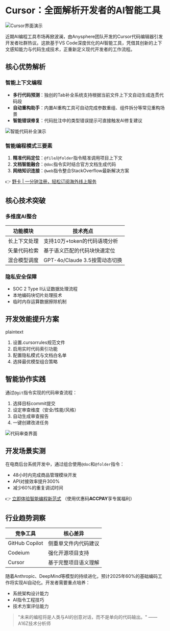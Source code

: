 # Cursor：全面解析开发者的AI智能工具

![Cursor界面演示](&w=1200&q=75)

近期AI编程工具市场再掀波澜，由Anysphere团队开发的Cursor代码编辑器引发开发者社群热议。这款基于VS Code深度优化的AI智能工具，凭借其创新的上下文感知能力与代码生成技术，正重新定义现代开发者的工作流程。

## 核心优势解析
### 智能上下文编程
- **多行代码预测**：独创的Tab补全系统支持根据当前文件上下文自动生成连贯代码段
- **自动重构助手**：内置AI重构工具可自动完成参数重组、组件拆分等常见重构场景
- **智能错误修复**：代码批注中的类型错误提示可直接触发AI修复建议

![智能代码补全演示](&w=1200&q=75)

### 智能编程模式三要素
1. **精准代码定位**：`@file`/`@folder`指令精准调用项目上下文
2. **文档智能融合**：`@doc`指令实时结合官方文档生成代码
3. **网络知识连接**：`@web`指令整合StackOverflow最新解决方案

👉 [野卡 | 一分钟注册，轻松订阅海外线上服务](https://bbtdd.com/yeka)

## 核心技术突破
### 多维度AI整合
| 功能模块       | 技术亮点                       |
|----------------|------------------------------|
| 长上下文处理    | 支持10万+token的代码语境分析   |
| 矢量代码检索    | 基于语义匹配的代码块快速定位    |
| 混合模型调度    | GPT-4o/Claude 3.5按需动态切换 |

### 隐私安全保障
- SOC 2 Type II认证数据处理流程
- 本地编码块切片处理技术
- 临时内存运算数据擦除机制

## 开发效能提升方案
plaintext
1. 设置.cursorrules规范文件
2. 启用实时代码索引功能
3. 配置隐私模式与文档白名单
4. 选择最优模型组合策略


## 智能协作实践
通过`@git`指令实现的代码审查流程：
1. 选择目标commit提交
2. 设定审查维度（安全/性能/风格）
3. 自动生成审查报告
4. 一键创建改进任务

![代码审查界面](&w=640&q=75)

## 开发场景实测
在电商后台系统开发中，通过组合使用`@doc`和`@folder`指令：
- 48小时内完成商品管理模块开发
- API对接效率提升300%
- 减少60%的重复调试时间

👉 [立即体验智能编程新范式](https://bbtdd.com/yeka) （使用优惠码**ACCPAY**享专属福利）

## 行业趋势洞察
| 竞争工具       | 核心差异                     |
|----------------|----------------------------|
| GitHub Copilot | 侧重单文件内代码建议        |
| Codeium        | 强化开源项目支持            |
| Cursor         | 基于完整项目语义理解        |

随着Anthropic、DeepMind等模型的持续进化，预计2025年60%的基础编码工作将实现AI自动化。开发者需要重点培养：
- 系统架构设计能力
- AI指令工程技巧
- 技术方案评估能力

> "未来的编程将是人类与AI的创意对话，而不是单向的代码输出。" —— A16Z技术分析师